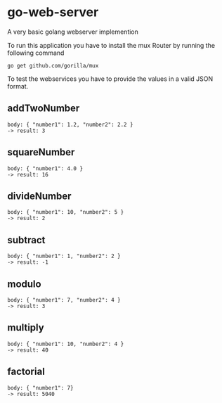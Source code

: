 # go-web-server
A very basic golang webserver implemention

To run this application you have to install the mux Router by running the following command

```
go get github.com/gorilla/mux
```
To test the webservices you have to provide the values in a valid JSON format. 

## addTwoNumber
```
body: { "number1": 1.2, "number2": 2.2 }
-> result: 3
```
## squareNumber
```
body: { "number1": 4.0 }
-> result: 16
```
## divideNumber
```
body: { "number1": 10, "number2": 5 }
-> result: 2
```
## subtract
```
body: { "number1": 1, "number2": 2 }
-> result: -1
```
## modulo
```
body: { "number1": 7, "number2": 4 }
-> result: 3
```
## multiply
```
body: { "number1": 10, "number2": 4 }
-> result: 40
```
## factorial
```
body: { "number1": 7}
-> result: 5040
```
